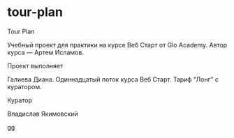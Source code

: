 # tour-plan

Tour Plan

Учебный проект для практики на курсе Веб Старт от Glo Academy. Автор курса — Артем Исламов.

Проект выполняет

Галиева Диана. Одиннадцатый поток курса Веб Старт. Тариф "Лонг" с куратором.

Куратор

Владислав Якимовский

gg
